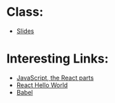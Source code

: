# Class:
- [Slides](https://docs.google.com/presentation/d/1v4-6bnR6G07R7qezt3szfOXiHMhJFkeLWDf_xPe_bt8/edit?usp=sharing)

# Interesting Links:
- [JavaScript, the React parts](https://reacttraining.com/blog/javascript-the-react-parts/)
- [React Hello World](https://raw.githubusercontent.com/reactjs/reactjs.org/master/static/html/single-file-example.html)
- [Babel](https://babeljs.io/)